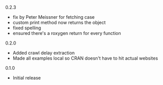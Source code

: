 0.2.3
* fix by Peter Meissner for fetching case
* custom print method now returns the object
* fixed spelling
* ensured there's a roxygen return for every function

0.2.0
* Added crawl delay extraction
* Made all examples local so CRAN doesn't have to hit actual websites

0.1.0 
* Initial release
